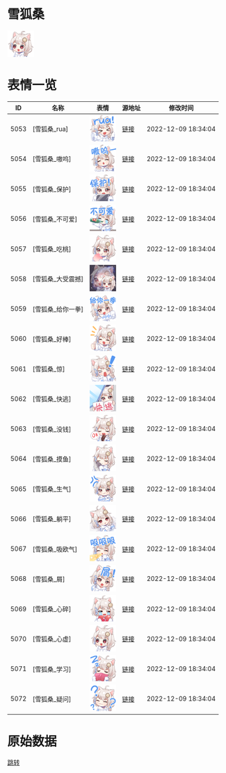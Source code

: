 # 雪狐桑

<img src="./cover.png" height="60" alt="cover" />

# 表情一览

|ID|名称|表情|源地址|修改时间|
|----|----|----|----|----|
|5053|[雪狐桑_rua]|<img src="./pic/005053_%5B雪狐桑_rua%5D.png" height="60" alt="rua"/>|[链接](https://i0.hdslb.com/bfs/emote/0b60381989b1d583d76910b84367e704fd4e0ddc.png)|2022-12-09 18:34:04|
|5054|[雪狐桑_嗷呜]|<img src="./pic/005054_%5B雪狐桑_嗷呜%5D.png" height="60" alt="嗷呜"/>|[链接](https://i0.hdslb.com/bfs/emote/6da8b1f57ec634ca93a13052adbf8c565c5c7ffe.png)|2022-12-09 18:34:04|
|5055|[雪狐桑_保护]|<img src="./pic/005055_%5B雪狐桑_保护%5D.png" height="60" alt="保护"/>|[链接](https://i0.hdslb.com/bfs/emote/c7606a0af4af34829435db31a299617d62eb7d51.png)|2022-12-09 18:34:04|
|5056|[雪狐桑_不可爱]|<img src="./pic/005056_%5B雪狐桑_不可爱%5D.png" height="60" alt="不可爱"/>|[链接](https://i0.hdslb.com/bfs/emote/feec8bb995d34fbaebcc0494f36d68d7e9ab18af.png)|2022-12-09 18:34:04|
|5057|[雪狐桑_吃桃]|<img src="./pic/005057_%5B雪狐桑_吃桃%5D.png" height="60" alt="吃桃"/>|[链接](https://i0.hdslb.com/bfs/emote/59b150d7fc30ebc33a2348eb0c0a6266bb52a376.png)|2022-12-09 18:34:04|
|5058|[雪狐桑_大受震撼]|<img src="./pic/005058_%5B雪狐桑_大受震撼%5D.png" height="60" alt="大受震撼"/>|[链接](https://i0.hdslb.com/bfs/emote/5f1e8b4f73e23c68e11f5925be8241ce775e65a7.png)|2022-12-09 18:34:04|
|5059|[雪狐桑_给你一拳]|<img src="./pic/005059_%5B雪狐桑_给你一拳%5D.png" height="60" alt="给你一拳"/>|[链接](https://i0.hdslb.com/bfs/emote/74d2c4c7f6e43901828dec497c66ecd3522505ff.png)|2022-12-09 18:34:04|
|5060|[雪狐桑_好棒]|<img src="./pic/005060_%5B雪狐桑_好棒%5D.png" height="60" alt="好棒"/>|[链接](https://i0.hdslb.com/bfs/emote/ed189c8e471d9127808e0b64274a0c64d9bed5fb.png)|2022-12-09 18:34:04|
|5061|[雪狐桑_惊]|<img src="./pic/005061_%5B雪狐桑_惊%5D.png" height="60" alt="惊"/>|[链接](https://i0.hdslb.com/bfs/emote/b0122d98a4a09620f5f9e64662d6efd9a284f2af.png)|2022-12-09 18:34:04|
|5062|[雪狐桑_快逃]|<img src="./pic/005062_%5B雪狐桑_快逃%5D.png" height="60" alt="快逃"/>|[链接](https://i0.hdslb.com/bfs/emote/effd0f94dcb055a8a624b1e4132741851382a7a7.png)|2022-12-09 18:34:04|
|5063|[雪狐桑_没钱]|<img src="./pic/005063_%5B雪狐桑_没钱%5D.png" height="60" alt="没钱"/>|[链接](https://i0.hdslb.com/bfs/emote/d8a8789442dcb370981771db7821c4b04cd53178.png)|2022-12-09 18:34:04|
|5064|[雪狐桑_摸鱼]|<img src="./pic/005064_%5B雪狐桑_摸鱼%5D.png" height="60" alt="摸鱼"/>|[链接](https://i0.hdslb.com/bfs/emote/52c3721de6f4a5f53d8ac6898668780cf987293e.png)|2022-12-09 18:34:04|
|5065|[雪狐桑_生气]|<img src="./pic/005065_%5B雪狐桑_生气%5D.png" height="60" alt="生气"/>|[链接](https://i0.hdslb.com/bfs/emote/e23d97793b76d95b38580b7f9b4e6350df18879c.png)|2022-12-09 18:34:04|
|5066|[雪狐桑_躺平]|<img src="./pic/005066_%5B雪狐桑_躺平%5D.png" height="60" alt="躺平"/>|[链接](https://i0.hdslb.com/bfs/emote/77e8863bc4a3912f097e52a3070cc143803260a6.png)|2022-12-09 18:34:04|
|5067|[雪狐桑_吸欧气]|<img src="./pic/005067_%5B雪狐桑_吸欧气%5D.png" height="60" alt="吸欧气"/>|[链接](https://i0.hdslb.com/bfs/emote/0898b5be3b9cbe5ff516b3460f2628ee23723941.png)|2022-12-09 18:34:04|
|5068|[雪狐桑_屑]|<img src="./pic/005068_%5B雪狐桑_屑%5D.png" height="60" alt="屑"/>|[链接](https://i0.hdslb.com/bfs/emote/034bd7c411926ddbb080ce44775c212ece1c16b0.png)|2022-12-09 18:34:04|
|5069|[雪狐桑_心碎]|<img src="./pic/005069_%5B雪狐桑_心碎%5D.png" height="60" alt="心碎"/>|[链接](https://i0.hdslb.com/bfs/emote/b163c6451edbb06efcb6e51e0d32fe4d2ecb3389.png)|2022-12-09 18:34:04|
|5070|[雪狐桑_心虚]|<img src="./pic/005070_%5B雪狐桑_心虚%5D.png" height="60" alt="心虚"/>|[链接](https://i0.hdslb.com/bfs/emote/c4a439208fb0c4e958a29f4b3dd48995c9e051f6.png)|2022-12-09 18:34:04|
|5071|[雪狐桑_学习]|<img src="./pic/005071_%5B雪狐桑_学习%5D.png" height="60" alt="学习"/>|[链接](https://i0.hdslb.com/bfs/emote/c3000f53f1667aabce2029d5321e17b245270fc4.png)|2022-12-09 18:34:04|
|5072|[雪狐桑_疑问]|<img src="./pic/005072_%5B雪狐桑_疑问%5D.png" height="60" alt="疑问"/>|[链接](https://i0.hdslb.com/bfs/emote/9534cbc6f5a729595642e6feada7ace77ca18a7f.png)|2022-12-09 18:34:04|

# 原始数据

[跳转](./raw.json)

